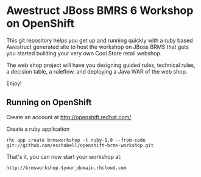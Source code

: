 Awestruct JBoss BMRS 6 Workshop on OpenShift 
============================================
This git repository helps you get up and running quickly with a ruby based
Awestruct generated site to host the workshop on JBoss BRMS that gets you
started building your very own Cool Store retail webshop.

The web shop project will have you designing guided rules, technical rules, 
a decision table, a ruleflow, and deploying a Java WAR of the web shop.

Enjoy!

Running on OpenShift
--------------------

Create an account at http://openshift.redhat.com/

Create a ruby application

    rhc app create brmsworkshop -t ruby-1.9 --from-code git://github.com/eschabell/openshift-brms-workshop.git

That's it, you can now start your workshop at:

    http://brmsworkshop-$your_domain.rhcloud.com

